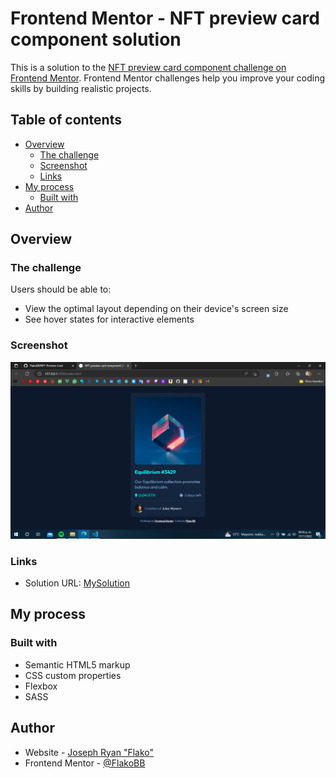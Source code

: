 # Frontend Mentor - NFT preview card component solution

This is a solution to the [NFT preview card component challenge on Frontend Mentor](https://www.frontendmentor.io/challenges/nft-preview-card-component-SbdUL_w0U). Frontend Mentor challenges help you improve your coding skills by building realistic projects. 

## Table of contents

- [Overview](#overview)
  - [The challenge](#the-challenge)
  - [Screenshot](#screenshot)
  - [Links](#links)
- [My process](#my-process)
  - [Built with](#built-with)
- [Author](#author)

## Overview

### The challenge

Users should be able to:

- View the optimal layout depending on their device's screen size
- See hover states for interactive elements

### Screenshot

![](images/Screenshot.png)

### Links

- Solution URL: [MySolution](https://flakobb.github.io/NFT-Preview-Card/)

## My process

### Built with

- Semantic HTML5 markup
- CSS custom properties
- Flexbox
- SASS

## Author

- Website - [Joseph Ryan "Flako"](https://bit.ly/m/flakobb)
- Frontend Mentor - [@FlakoBB](https://www.frontendmentor.io/profile/FlakoBB)
